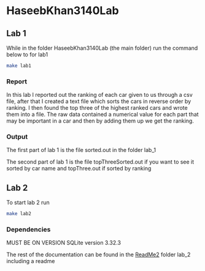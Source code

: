# HaseebKhan3140Lab

## Lab 1

While in the folder HaseebKhan3140Lab (the main folder) run the command below to for lab1
```bash
make lab1
```
### Report
In this lab I reported out the ranking of each car given to us through a csv file, after that I created a text file which sorts the cars in reverse order by ranking. I then found the top three of the highest ranked cars and wrote them into a file. The raw data contained a numerical value for each part that may be important in a car and then by adding them up we get the ranking.




### Output

The first part of lab 1 is the file sorted.out in the folder lab_1

The second part of lab 1 is the file topThreeSorted.out if you want to see it sorted by car name and topThree.out if sorted by ranking


## Lab 2

To start lab 2 run
```bash
make lab2
```
### Dependencies

MUST BE ON VERSION SQLite version 3.32.3 

The rest of the documentation can be found in the [ReadMe2](https://github.com/Haseebk0678/HaseebKhan3140Lab/tree/main/lab_2) folder lab_2 including a readme
